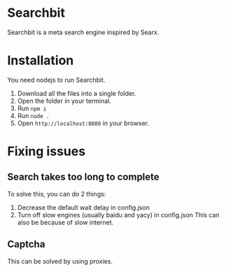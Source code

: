 # Searchbit
Searchbit is a meta search engine inspired by Searx.

# Installation
You need nodejs to run Searchbit.

1) Download all the files into a single folder.
2) Open the folder in your terminal.
3) Run `npm i`
4) Run `node .`
5) Open `http://localhost:8080` in your browser.

# Fixing issues

## Search takes too long to complete
To solve this, you can do 2 things:
1) Decrease the default wait delay in config.json
2) Turn off slow engines (usually baidu and yacy) in config.json
This can also be because of slow internet.

## Captcha
This can be solved by using proxies.

